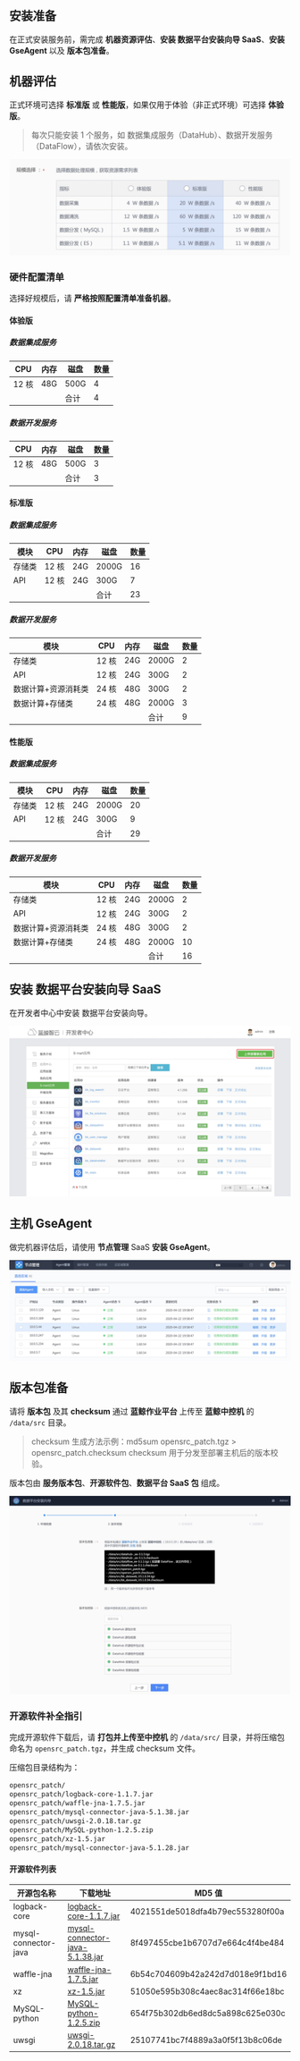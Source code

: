 ## 安装准备
在正式安装服务前，需完成 **机器资源评估**、**安装 数据平台安装向导 SaaS**、**安装 GseAgent** 以及 **版本包准备**。
 
## 机器评估
正式环境可选择 **标准版** 或 **性能版**，如果仅用于体验（非正式环境）可选择 **体验版**。

> 每次只能安装 1 个服务，如 数据集成服务（DataHub）、数据开发服务（DataFlow），请依次安装。

![-w819](media/15891849846349.jpg)

### 硬件配置清单
选择好规模后，请 **严格按照配置清单准备机器**。

#### 体验版
##### 数据集成服务
| CPU  | 内存  | 磁盘   | 数量 |
|------|-----|------|----|
| 12 核 | 48G | 500G | 4  |
|      |     | 合计   | 4  |

##### 数据开发服务
| CPU  | 内存  | 磁盘   | 数量 |
|------|-----|------|----|
| 12 核 | 48G | 500G | 3  |
|      |     | 合计   | 3  |

 
#### 标准版
##### 数据集成服务
| 模块  | CPU  | 内存  | 磁盘    | 数量 |
|-----|------|-----|-------|----|
| 存储类 | 12 核 | 24G | 2000G | 16 |
| API | 12 核 | 24G | 300G  | 7  |
|     |      |     | 合计    | 23 |


##### 数据开发服务
| 模块         | CPU  | 内存  | 磁盘    | 数量 |
|------------|------|-----|-------|----|
| 存储类        | 12 核 | 24G | 2000G | 2  |
| API        | 12 核 | 24G | 300G  | 2  |
| 数据计算+资源消耗类 | 24 核 | 48G | 300G  | 2  |
| 数据计算+存储类   | 24 核 | 48G | 2000G | 3  |
|            |      |     | 合计    | 9  |

#### 性能版 
##### 数据集成服务
| 模块  | CPU  | 内存  | 磁盘    | 数量 |
|-----|------|-----|-------|----|
| 存储类 | 12 核 | 24G | 2000G | 20 |
| API | 12 核 | 24G | 300G  | 9  |
|     |      |     | 合计    | 29 |

##### 数据开发服务
| 模块         | CPU  | 内存  | 磁盘    | 数量 |
|------------|------|-----|-------|----|
| 存储类        | 12 核 | 24G | 2000G | 2  |
| API        | 12 核 | 24G | 300G  | 2  |
| 数据计算+资源消耗类 | 24 核 | 48G | 300G  | 2  |
| 数据计算+存储类   | 24 核 | 48G | 2000G | 10 |
|            |      |     | 合计    | 16 |
 
## 安装 数据平台安装向导 SaaS
在开发者中心中安装 数据平台安装向导。

![-w1357](media/15891856601136.jpg)

## 主机 GseAgent

做完机器评估后，请使用 **节点管理** SaaS **安装 GseAgent**。

![-w1387](media/15891858864038.jpg)

## 版本包准备

请将 **版本包** 及其 **checksum** 通过 **蓝鲸作业平台** 上传至 **蓝鲸中控机** 的 `/data/src` 目录。

> checksum 生成方法示例：md5sum opensrc_patch.tgz > opensrc_patch.checksum
> checksum 用于分发至部署主机后的版本校验。


版本包由 **服务版本包**、**开源软件包**、**数据平台 SaaS 包** 组成。

![-w1443](media/15891892279958.jpg)
   
### 开源软件补全指引

完成开源软件下载后，请 **打包并上传至中控机** 的 `/data/src/` 目录，并将压缩包命名为 `opensrc_patch.tgz`，并生成 checksum 文件。

压缩包目录结构为：

```
opensrc_patch/
opensrc_patch/logback-core-1.1.7.jar
opensrc_patch/waffle-jna-1.7.5.jar
opensrc_patch/mysql-connector-java-5.1.38.jar
opensrc_patch/uwsgi-2.0.18.tar.gz
opensrc_patch/MySQL-python-1.2.5.zip
opensrc_patch/xz-1.5.jar
opensrc_patch/mysql-connector-java-5.1.28.jar
```

#### 开源软件列表

| 开源包名称 | 下载地址 | MD5 值 |
| --- | --- | --- |
| logback-core | [logback-core-1.1.7.jar](https://repo1.maven.org/maven2/ch/qos/logback/logback-core/1.1.7/logback-core-1.1.7.jar) | 4021551de5018dfa4b79ec553280f00a |
| mysql-connector-java | [mysql-connector-java-5.1.38.jar](https://repo1.maven.org/maven2/mysql/mysql-connector-java/5.1.38/mysql-connector-java-5.1.38.jar) | 8f497455cbe1b6707d7e664c4f4be484 |
| waffle-jna | [waffle-jna-1.7.5.jar](https://repo1.maven.org/maven2/com/github/dblock/waffle/waffle-jna/1.7.5/waffle-jna-1.7.5.jar) | 6b54c704609b42a242d7d018e9f1bd16 |
| xz | [xz-1.5.jar](https://repo1.maven.org/maven2/org/tukaani/xz/1.5/xz-1.5.jar) | 51050e595b308c4aec8ac314f66e18bc |
| MySQL-python | [MySQL-python-1.2.5.zip](https://pypi.python.org/packages/a5/e9/51b544da85a36a68debe7a7091f068d802fc515a3a202652828c73453cad/MySQL-python-1.2.5.zip#md5=654f75b302db6ed8dc5a898c625e030c) | 654f75b302db6ed8dc5a898c625e030c |
| uwsgi | [uwsgi-2.0.18.tar.gz](https://files.pythonhosted.org/packages/e7/1e/3dcca007f974fe4eb369bf1b8629d5e342bb3055e2001b2e5340aaefae7a/uwsgi-2.0.18.tar.gz) | 25107741bc7f4889a3a0f5f13b8c06de |
